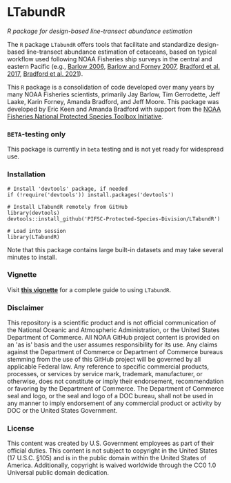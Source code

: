 # LTabundR

*R package for design-based line-transect abundance estimation*

The `R` package `LTabundR` offers tools that facilitate and standardize design-based line-transect abundance estimation of cetaceans, based on typical workflow used following NOAA Fisheries ship surveys in the central and eastern Pacific (e.g., [Barlow 2006](https://www.google.com/url?q=https://onlinelibrary.wiley.com/doi/10.1111/j.1748-7692.2006.00032.x&sa=D&source=docs&ust=1676392605333708&usg=AOvVaw07ERYd9m2kJg0LttBFVyil), [Barlow and Forney 2007](https://spo.nmfs.noaa.gov/content/abundance-and-population-density-cetaceans-california-current-ecosystem), [Bradford et al. 2017](https://spo.nmfs.noaa.gov/content/fishery-bulletin/abundance-estimates-cetaceans-line-transect-survey-within-us-hawaiian), [Bradford et al. 2021](https://repository.library.noaa.gov/view/noaa/29004)).

This `R` package is a consolidation of code developed over many years by many NOAA Fisheries scientists, primarily Jay Barlow, Tim Gerrodette, Jeff Laake, Karin Forney, Amanda Bradford, and Jeff Moore. This package was developed by Eric Keen and Amanda Bradford with support from the [NOAA Fisheries National Protected Species Toolbox Initiative](https://www.fisheries.noaa.gov/national/population-assessments/national-protected-species-toolbox-initiative).

### `BETA`-testing only

This package is currently in `beta` testing and is not yet ready for widespread use.

### Installation

```{r}
# Install 'devtools' package, if needed
if (!require('devtools')) install.packages('devtools')

# Install LTabundR remotely from GitHub
library(devtools)
devtools::install_github('PIFSC-Protected-Species-Division/LTabundR')

# Load into session
library(LTabundR)
```

Note that this package contains large built-in datasets and may take several minutes to install.

### Vignette

Visit [**this vignette**](https://emk-noaa.github.io/LTAvignette/) for a complete guide to using `LTabundR`.

### Disclaimer

This repository is a scientific product and is not official communication of the National Oceanic and Atmospheric Administration, or the United States Department of Commerce. All NOAA GitHub project content is provided on an 'as is' basis and the user assumes responsibility for its use. Any claims against the Department of Commerce or Department of Commerce bureaus stemming from the use of this GitHub project will be governed by all applicable Federal law. Any reference to specific commercial products, processes, or services by service mark, trademark, manufacturer, or otherwise, does not constitute or imply their endorsement, recommendation or favoring by the Department of Commerce. The Department of Commerce seal and logo, or the seal and logo of a DOC bureau, shall not be used in any manner to imply endorsement of any commercial product or activity by DOC or the United States Government.

### License

This content was created by U.S. Government employees as part of their official duties. This content is not subject to copyright in the United States (17 U.S.C. §105) and is in the public domain within the United States of America. Additionally, copyright is waived worldwide through the CC0 1.0 Universal public domain dedication.
